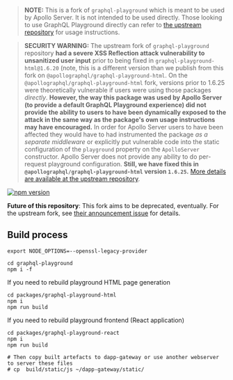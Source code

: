 > **NOTE:** This is a fork of `graphql-playground` which is meant to be used by Apollo Server. It is not intended to be used directly. Those looking to use GraphQL Playground directly can refer to [the upstream repository](https://github.com/prisma-labs/graphql-playground) for usage instructions.

> **SECURITY WARNING:** The upstream fork of `graphql-playground` repository **had a severe XSS Reflection attack vulnerability to unsanitized user input** prior to being fixed in `graphql-playground-html@1.6.20` (note, this is a different version than we publish from this fork on `@apollographql/graphql-playground-html`. On the `@apollographql/graphql-playground-html` fork, versions prior to 1.6.25 were theoretically vulnerable if users were using those packages _directly_. **However, the way this package was used by Apollo Server (to provide a default GraphQL Playground experience) did not provide the ability to users to have been dynamically exposed to the attack in the same way as the package's own usage instructions may have encouraged.** In order for Apollo Server users to have been affected they would have to had instrumented the package _as a separate middleware_ or explicitly put vulnerable code into the static configuration of the `playground` property on the `ApolloServer` constructor. Apollo Server does not provide any ability to do per-request playground configuration. **Still, we have fixed this in `@apollographql/graphql-playground-html` version `1.6.25`.** [More details are available at the upstream repository](https://github.com/prisma-labs/graphql-playground/blob/20f0832bb8/SECURITY.md).

[![npm version](https://badge.fury.io/js/%40apollographql%2Fgraphql-playground-react.svg)](https://badge.fury.io/js/%40apollographql%2Fgraphql-playground-react)

**Future of this repository**: This fork aims to be deprecated, eventually. For the upstream fork, see [their announcement issue](https://github.com/prisma-labs/graphql-playground/issues/1143) for details.

## Build process

```
export NODE_OPTIONS=--openssl-legacy-provider

cd graphql-playground
npm i -f
```

If you need to rebuild playground HTML page generation

```
cd packages/graphql-playground-html
npm i
npm run build
```

If you need to rebuild playground frontend (React application)

```
cd packages/graphql-playground-react
npm i
npm run build

# Then copy built artefacts to dapp-gateway or use another webserver to server these files
# cp  build/static/js ~/dapp-gateway/static/
```
